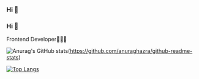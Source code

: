 ### Hi 👋

### Hi 👋

Frontend Developer👩🏻‍💻


![Anurag's GitHub stats](https://github-readme-stats.vercel.app/api?username=Lee-Young-Jae&show_icons=true)(https://github.com/anuraghazra/github-readme-stats)

[![Top Langs](https://github-readme-stats.vercel.app/api/top-langs/?username=Lee-Young-Jae)](https://github.com/anuraghazra/github-readme-stats)
